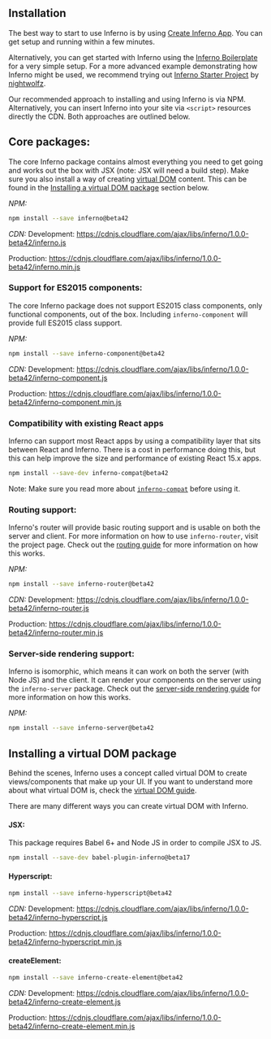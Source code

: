 Installation
---

The best way to start to use Inferno is by using [Create Inferno App](https://github.com/infernojs/create-inferno-app). You can get setup and running within a few minutes.

Alternatively, you can get started with Inferno using the [Inferno Boilerplate](https://github.com/infernojs/inferno-boilerplate) for a very simple setup. 
For a more advanced example demonstrating how Inferno might be used, we recommend trying 
out [Inferno Starter Project](https://github.com/nightwolfz/inferno-starter) by [nightwolfz](https://github.com/nightwolfz/).

Our recommended approach to installing and using Inferno is via NPM. Alternatively, you can insert Inferno into your site via `<script>` resources
directly the CDN. Both approaches are outlined below.

Core packages:
---

The core Inferno package contains almost everything you need to get going and works out the box with JSX (note: JSX will need a build step).
Make sure you also install a way of creating [virtual DOM](todo) content. This can be found in the [Installing a virtual DOM package]() section below.

*NPM:*
```sh
npm install --save inferno@beta42
```

*CDN:*
Development:
https://cdnjs.cloudflare.com/ajax/libs/inferno/1.0.0-beta42/inferno.js

Production:
https://cdnjs.cloudflare.com/ajax/libs/inferno/1.0.0-beta42/inferno.min.js

### Support for ES2015 components:

The core Inferno package does not support ES2015 class components, only functional components, out of the box. Including
`inferno-component` will provide full ES2015 class support.

*NPM:*
```sh
npm install --save inferno-component@beta42
```

*CDN:*
Development:
https://cdnjs.cloudflare.com/ajax/libs/inferno/1.0.0-beta42/inferno-component.js

Production:
https://cdnjs.cloudflare.com/ajax/libs/inferno/1.0.0-beta42/inferno-component.min.js

### Compatibility with existing React apps

Inferno can support most React apps by using a compatibility layer that sits between React and Inferno. There is a cost in performance doing
this, but this can help improve the size and performance of existing React 15.x apps.

```sh
npm install --save-dev inferno-compat@beta42
```

Note: Make sure you read more about [`inferno-compat`](https://github.com/trueadm/inferno/tree/master/packages/inferno-compat) before using it.

### Routing support:

Inferno's router will provide basic routing support and is usable on both the server and client. For more information on how to use `inferno-router`, visit the project page.
Check out the [routing guide]() for more information on how this works.

*NPM:*
```sh
npm install --save inferno-router@beta42
```

*CDN:*
Development:
https://cdnjs.cloudflare.com/ajax/libs/inferno/1.0.0-beta42/inferno-router.js

Production:
https://cdnjs.cloudflare.com/ajax/libs/inferno/1.0.0-beta42/inferno-router.min,js

### Server-side rendering support:

Inferno is isomorphic, which means it can work on both the server (with Node JS) and the client. It can render your components on the server using the `inferno-server` package.
Check out the [server-side rendering guide]() for more information on how this works.

*NPM:*
```sh
npm install --save inferno-server@beta42
```

Installing a virtual DOM package
---

Behind the scenes, Inferno uses a concept called virtual DOM to create views/components that make up your UI. If you want to understand more about what
virtual DOM is, check the [virtual DOM guide](todo).

There are many different ways you can create virtual DOM with Inferno.

#### JSX:

This package requires Babel 6+ and Node JS in order to compile JSX to JS.

```sh
npm install --save-dev babel-plugin-inferno@beta17
```

#### Hyperscript:
```sh
npm install --save inferno-hyperscript@beta42
```

*CDN:*
Development:
https://cdnjs.cloudflare.com/ajax/libs/inferno/1.0.0-beta42/inferno-hyperscript.js

Production:
https://cdnjs.cloudflare.com/ajax/libs/inferno/1.0.0-beta42/inferno-hyperscript.min,js

#### createElement:
```sh
npm install --save inferno-create-element@beta42
```

*CDN:*
Development:
https://cdnjs.cloudflare.com/ajax/libs/inferno/1.0.0-beta42/inferno-create-element.js

Production:
https://cdnjs.cloudflare.com/ajax/libs/inferno/1.0.0-beta42/inferno-create-element.min,js